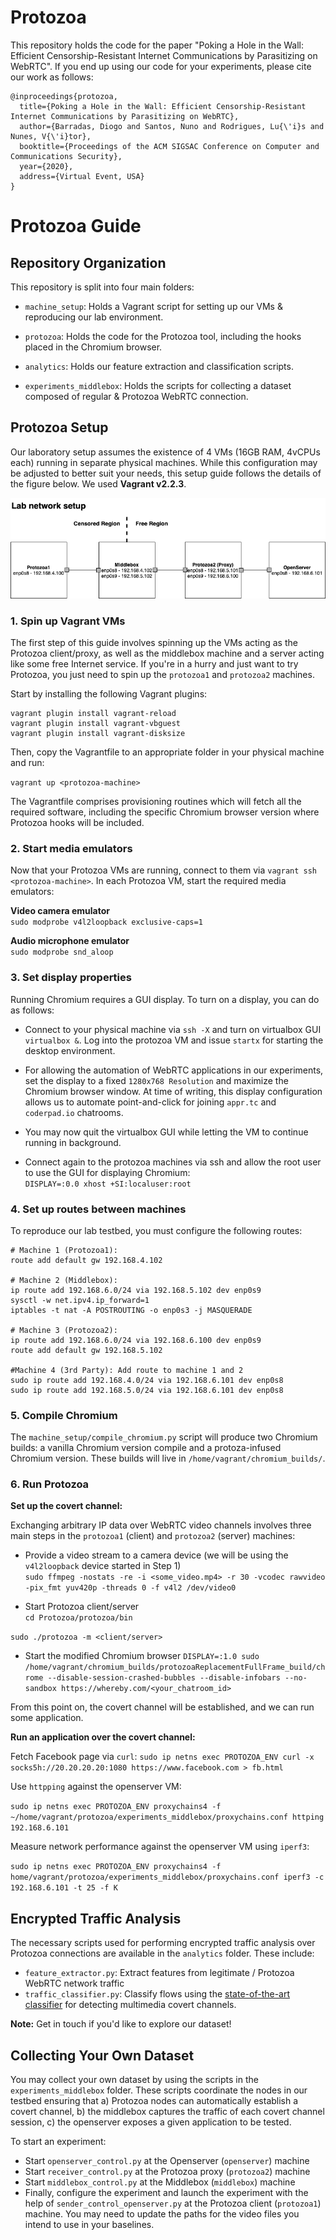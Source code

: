 # Protozoa

This repository holds the code for the paper "Poking a Hole in the Wall: Efficient Censorship-Resistant Internet Communications by Parasitizing on WebRTC". 
If you end up using our code for your experiments, please cite our work as follows:

```
@inproceedings{protozoa,
  title={Poking a Hole in the Wall: Efficient Censorship-Resistant Internet Communications by Parasitizing on WebRTC},
  author={Barradas, Diogo and Santos, Nuno and Rodrigues, Lu{\'i}s and Nunes, V{\'i}tor},
  booktitle={Proceedings of the ACM SIGSAC Conference on Computer and Communications Security},
  year={2020},
  address={Virtual Event, USA}
}
```

# Protozoa Guide

## Repository Organization

This repository is split into four main folders:

- `machine_setup`: Holds a Vagrant script for setting up our VMs & reproducing our lab environment.

- `protozoa`: Holds the code for the Protozoa tool, including the hooks placed in the Chromium browser.

- `analytics`: Holds our feature extraction and classification scripts.

- `experiments_middlebox`: Holds the scripts for collecting a dataset composed of regular & Protozoa WebRTC connection.

## Protozoa Setup

Our laboratory setup assumes the existence of 4 VMs (16GB RAM, 4vCPUs each) running in separate physical machines. While this configuration may be adjusted to better suit your needs, this setup guide follows the details of the figure below. We used **Vagrant v2.2.3**.

![LabSetup](figures/lab_setup.png)


### 1. Spin up Vagrant VMs

The first step of this guide involves spinning up the VMs acting as the Protozoa client/proxy, as well as the middlebox machine and a server acting like some free Internet service. If you're in a hurry and just want to try Protozoa, you just need to spin up the `protozoa1` and `protozoa2` machines.

Start by installing the following Vagrant plugins:

```
vagrant plugin install vagrant-reload
vagrant plugin install vagrant-vbguest	
vagrant plugin install vagrant-disksize
```
	
Then, copy the Vagrantfile to an appropriate folder in your physical machine and run:

`vagrant up <protozoa-machine>`

The Vagrantfile comprises provisioning routines which will fetch all the required software, including the specific Chromium browser version where Protozoa hooks will be included.

### 2. Start media emulators

Now that your Protozoa VMs are running, connect to them via `vagrant ssh <protozoa-machine>`. 
In each Protozoa VM, start the required media emulators:

**Video camera emulator**  
``sudo modprobe v4l2loopback exclusive-caps=1``

**Audio microphone emulator**  
``sudo modprobe snd_aloop``


### 3. Set display properties

Running Chromium requires a GUI display. To turn on a display, you can do as follows:

- Connect to your physical machine via ``ssh -X`` and turn on virtualbox GUI `virtualbox &`. Log into the protozoa VM and issue ``startx`` for starting the desktop environment.

- For allowing the automation of WebRTC applications in our experiments, set the display to a fixed `1280x768 Resolution` and maximize the Chromium browser window. At time of writing, this display configuration allows us to automate point-and-click for joining `appr.tc` and `coderpad.io` chatrooms. 

- You may now quit the virtualbox GUI while letting the VM to continue running in background.

- Connect again to the protozoa machines via ssh and allow the root user to use the GUI for displaying Chromium:    
``DISPLAY=:0.0 xhost +SI:localuser:root``


### 4. Set up routes between machines

To reproduce our lab testbed, you must configure the following routes:


```
# Machine 1 (Protozoa1):
route add default gw 192.168.4.102

# Machine 2 (Middlebox):
ip route add 192.168.6.0/24 via 192.168.5.102 dev enp0s9
sysctl -w net.ipv4.ip_forward=1
iptables -t nat -A POSTROUTING -o enp0s3 -j MASQUERADE

# Machine 3 (Protozoa2):
ip route add 192.168.6.0/24 via 192.168.6.100 dev enp0s9
route add default gw 192.168.5.102

#Machine 4 (3rd Party): Add route to machine 1 and 2
sudo ip route add 192.168.4.0/24 via 192.168.6.101 dev enp0s8
sudo ip route add 192.168.5.0/24 via 192.168.6.101 dev enp0s8
```

### 5. Compile Chromium

The `machine_setup/compile_chromium.py` script will produce two Chromium builds: a vanilla Chromium version compile and a protoza-infused Chromium version. These builds will live in `/home/vagrant/chromium_builds/`. 

### 6. Run Protozoa

**Set up the covert channel:**

Exchanging arbitrary IP data over WebRTC video channels involves three main steps in the `protozoa1` (client) and `protozoa2` (server) machines:

- Provide a video stream to a camera device (we will be using the `v4l2loopback` device started in Step 1)  
`sudo ffmpeg -nostats -re -i <some_video.mp4> -r 30 -vcodec rawvideo -pix_fmt yuv420p -threads 0 -f v4l2 /dev/video0`

- Start Protozoa client/server  
`cd Protozoa/protozoa/bin`

`sudo ./protozoa -m <client/server>`

- Start the modified Chromium browser
`DISPLAY=:1.0 sudo /home/vagrant/chromium_builds/protozoaReplacementFullFrame_build/chrome --disable-session-crashed-bubbles --disable-infobars --no-sandbox https://whereby.com/<your_chatroom_id>`

From this point on, the covert channel will be established, and we can run some application.

**Run an application over the covert channel:**

Fetch Facebook page via `curl`:
`sudo ip netns exec PROTOZOA_ENV curl -x socks5h://20.20.20.20:1080 https://www.facebook.com > fb.html`

Use `httpping` against the openserver VM:

`sudo ip netns exec PROTOZOA_ENV proxychains4 -f ~/home/vagrant/protozoa/experiments_middlebox/proxychains.conf httping 192.168.6.101`

Measure network performance against the openserver VM using `iperf3`:

`sudo ip netns exec PROTOZOA_ENV proxychains4 -f home/vagrant/protozoa/experiments_middlebox/proxychains.conf iperf3 -c 192.168.6.101 -t 25 -f K`

## Encrypted Traffic Analysis

The necessary scripts used for performing encrypted traffic analysis over Protozoa connections are available in the `analytics` folder. These include:

- `feature_extractor.py`: Extract features from legitimate / Protozoa WebRTC network traffic
- `traffic_classifier.py`: Classify flows using the [state-of-the-art classifier](https://github.com/dmbb/MPTAnalysis) for detecting multimedia covert channels.

**Note:** Get in touch if you'd like to explore our dataset!

## Collecting Your Own Dataset

You may collect your own dataset by using the scripts in the `experiments_middlebox` folder. These scripts coordinate the nodes in our testbed ensuring that a) Protozoa nodes can automatically establish a covert channel, b) the middlebox captures the traffic of each covert channel session, c) the openserver exposes a given application to be tested.

To start an experiment:

- Start `openserver_control.py` at the Openserver (`openserver`) machine
- Start `receiver_control.py` at the Protozoa proxy (`protozoa2`) machine
- Start `middlebox_control.py` at the Middlebox (`middlebox`) machine
- Finally, configure the experiment and launch the experiment with the help of `sender_control_openserver.py` at the Protozoa client (`protozoa1`) machine. You may need to update the paths for the video files you intend to use in your baselines.
